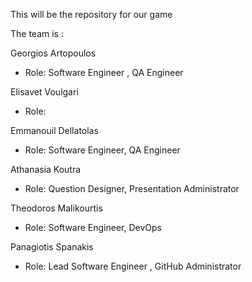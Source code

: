 This will be the repository for our game 

The team is : 

Georgios Artopoulos 

- Role: Software Engineer , QA Engineer

Elisavet Voulgari

- Role:

Emmanouil Dellatolas 

- Role: Software Engineer, QA Engineer 

Athanasia Koutra 

- Role: Question Designer, Presentation Administrator

Theodoros Malikourtis

- Role: Software Engineer, DevOps

Panagiotis Spanakis  

- Role: Lead Software Engineer , GitHub Administrator 
